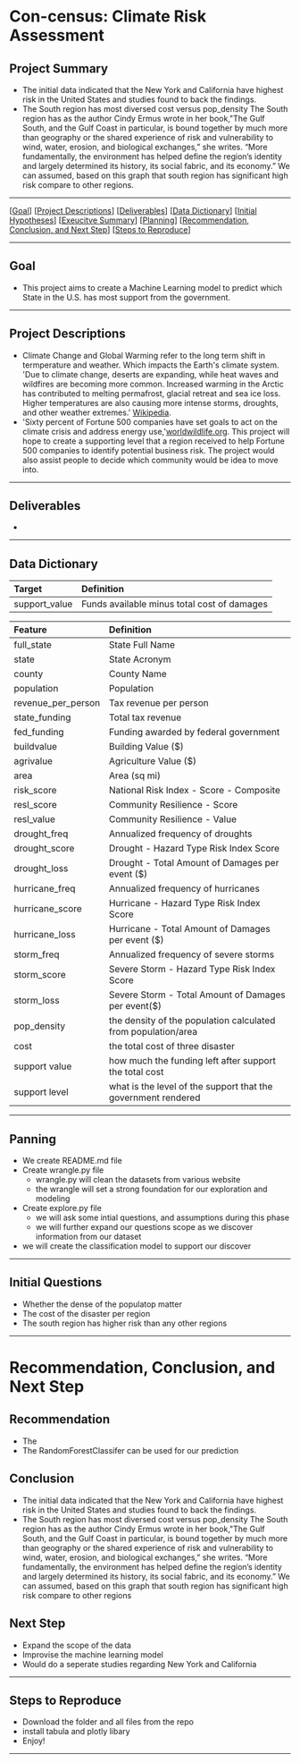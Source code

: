 # Con-census: Climate Risk Assessment 

## Project Summary
- The initial data indicated that the New York and California have highest risk in the United States and studies found to back the findings.
- The South region has most diversed cost versus pop_density
The South region has as the author Cindy Ermus wrote in her book,"The Gulf South, and the Gulf Coast in particular, is bound together by much more than geography or the shared experience of risk and vulnerability to wind, water, erosion, and biological exchanges,” she writes. “More fundamentally, the environment has helped define the region’s identity and largely determined its history, its social fabric, and its economy.” We can assumed, based on this graph that south region has significant high risk compare to other regions.

***
[[Goal](#goal)]
[[Project Descriptions](#project-descriptions)]
[[Deliverables](#deliverables)]
[[Data Dictionary](#data-dictionary)]
[[Initial Hypotheses](#initial-hypotheses)]
[[Exeucitve Summary](#executive-summary)]
[[Planning](#planning)]
[[Recommendation, Conclusion, and Next Step](#recommendation,-conclusion,-and-next-step)]
[[Steps to Reproduce](#steps-to-reproduce)]
___

## Goal
- This project aims to create a Machine Learning model to predict which State in the U.S. has most support from the government.

***
## Project Descriptions
- Climate Change and Global Warming refer to the long term shift in termperature and weather. Which impacts the Earth's climate system. 'Due to climate change, deserts are expanding, while heat waves and wildfires are becoming more common. Increased warming in the Arctic has contributed to melting permafrost, glacial retreat and sea ice loss. Higher temperatures are also causing more intense storms, droughts, and other weather extremes.' [Wikipedia](https://en.wikipedia.org/wiki/Climate_change).
- 'Sixty percent of Fortune 500 companies have set goals to act on the climate crisis and address energy use,'[worldwildlife.org](https://www.worldwildlife.org/stories/fortune-500-companies-are-acting-on-the-climate-crisis-but-is-it-enough). This project will hope to create a supporting level that a region received to help Fortune 500 companies to identify potential business risk. The project would also assist people to decide which community would be idea to move into.

***
## Deliverables
- 

***
## Data Dictionary

|Target|Definition
|:-------|:----------|
|support_value|Funds available minus total cost of damages|

|Feature|Definition|
|:-------|:----------|
|full_state  |State Full Name|
|state   |State Acronym|
|county  |County Name|
|population    |Population|
|revenue_per_person  |Tax revenue per person|
|state_funding  |Total tax revenue|
|fed_funding  |Funding awarded by federal government|
|buildvalue      |Building Value ($)|
|agrivalue       |Agriculture Value ($)| 
|area   |Area (sq mi)|
|risk_score       |National Risk Index - Score - Composite|
|resl_score  |Community Resilience - Score|
|resl_value  |Community Resilience - Value|
|drought_freq  |Annualized frequency of droughts|
|drought_score  |Drought - Hazard Type Risk Index Score|
|drought_loss  |Drought - Total Amount of Damages per event ($)|
|hurricane_freq  |Annualized frequency of hurricanes|
|hurricane_score  |Hurricane - Hazard Type Risk Index Score|
|hurricane_loss  |Hurricane - Total Amount of Damages per event ($)|
|storm_freq |Annualized frequency of severe storms|
|storm_score  |Severe Storm - Hazard Type Risk Index Score|
|storm_loss  |Severe Storm - Total Amount of Damages per event($)|
|pop_density  |the density of the population calculated from population/area|
|cost  |the total cost of three disaster|
|support value  |how much the funding left after support the total cost|
|support level  |what is the level of the support that the government rendered|

***
## Panning
- We create README.md file
- Create wrangle.py file
    - wrangle.py will clean the datasets from various website
    - the wrangle will set a strong foundation for our exploration and modeling
- Create explore.py file
    - we will ask some intial questions, and assumptions during this phase
    - we will further expand our questions scope as we discover information from our dataset
- we will create the classification model to support our discover

***
## Initial Questions
- Whether the dense of the populatop matter
- The cost of the disaster per region
- The south region has higher risk than any other regions

***
# Recommendation, Conclusion, and Next Step

## Recommendation
- The 
- The RandomForestClassifer can be used for our prediction

## Conclusion 
- The initial data indicated that the New York and California have highest risk in the United States and studies found to back the findings.
- The South region has most diversed cost versus pop_density
The South region has as the author Cindy Ermus wrote in her book,"The Gulf South, and the Gulf Coast in particular, is bound together by much more than geography or the shared experience of risk and vulnerability to wind, water, erosion, and biological exchanges,” she writes. “More fundamentally, the environment has helped define the region’s identity and largely determined its history, its social fabric, and its economy.” We can assumed, based on this graph that south region has significant high risk compare to other regions

## Next Step
- Expand the scope of the data
- Improvise the machine learning model
- Would do a seperate studies regarding New York and California

***
## Steps to Reproduce
- Download the folder and all files from the repo
- install tabula and plotly libary
- Enjoy!
***